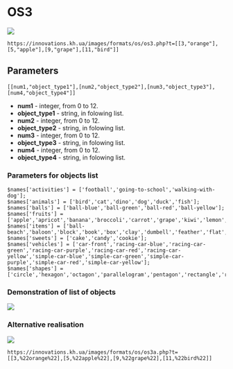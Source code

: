 # OS3
<a href = 'https://innovations.kh.ua/images/formats/os/os3.php?t=[[3,%22orange%22],[5,%22apple%22],[9,%22grape%22],[11,%22bird%22]]'><img src = 'https://innovations.kh.ua/images/formats/os/os3.php?t=[[3,%22orange%22],[5,%22apple%22],[9,%22grape%22],[11,%22bird%22]]'></a>


```https://innovations.kh.ua/images/formats/os/os3.php?t=[[3,"orange"],[5,"apple"],[9,"grape"],[11,"bird"]]```

## Parameters
```[[num1,"object_type1"],[num2,"object_type2"],[num3,"object_type3"],[num4,"object_type4"]]```

* **num1** - integer, from 0 to 12.
* **object_type1** - string, in folowing list.
* **num2** - integer, from 0 to 12.
* **object_type2** - string, in folowing list.
* **num3** - integer, from 0 to 12.
* **object_type3** - string, in folowing list.
* **num4** - integer, from 0 to 12.
* **object_type4** - string, in folowing list.

### Parameters for objects list
```
$names['activities'] = ['football','going-to-school','walking-with-dog'];
$names['animals'] = ['bird','cat','dino','dog','duck','fish'];
$names['balls'] = ['ball-blue','ball-green','ball-red','ball-yellow'];
$names['fruits'] = ['apple','apricot','banana','broccoli','carrot','grape','kiwi','lemon','orange','pear','strawberry','tomato'];
$names['items'] = ['ball-beach','baloon','block','book','box','clay','dumbell','feather','flat','flower','house','mountain','paper','pencil','rubber','ruler','smartphone','star','string'];
$names['sweets'] = ['cake','candy','cookie'];
$names['vehicles'] = ['car-front','racing-car-blue','racing-car-green','racing-car-purple','racing-car-red','racing-car-yellow','simple-car-blue','simple-car-green','simple-car-purple','simple-car-red','simple-car-yellow'];
$names['shapes'] = ['circle','hexagon','octagon','parallelogram','pentagon','rectangle','rhombus','square','trapezoid','triangle'];
```

### Demonstration of list of objects
<img src = "https://innovations.kh.ua/images/2dimages/lib/objects_sequence_flat_groups.php">
  

### Alternative realisation
<img src = "https://innovations.kh.ua/images/formats/os/os3a.php?t=[[3,%22orange%22],[5,%22apple%22],[9,%22grape%22],[11,%22bird%22]]">

```https://innovations.kh.ua/images/formats/os/os3a.php?t=[[3,%22orange%22],[5,%22apple%22],[9,%22grape%22],[11,%22bird%22]]```